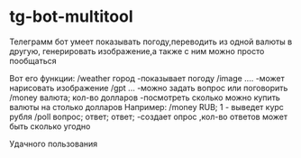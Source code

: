 # tg-bot-multitool
Телеграмм бот умеет показывать погоду,переводить из одной валюты в другую, генерировать изображение,а также с ним можно просто пообщаться 

Вот его функции:
/weather город -показывает погоду
/image .... -может нарисовать изображение
/gpt ... -можно задать вопрос или поговорить
/money валюта; кол-во долларов -посмотреть сколько можно купить валюты на столько долларов
Например: /money RUB; 1 - выведет курс рубля
/poll вопрос; ответ; ответ; -создает опрос ,кол-во ответов может быть сколько угодно

Удачного пользования
